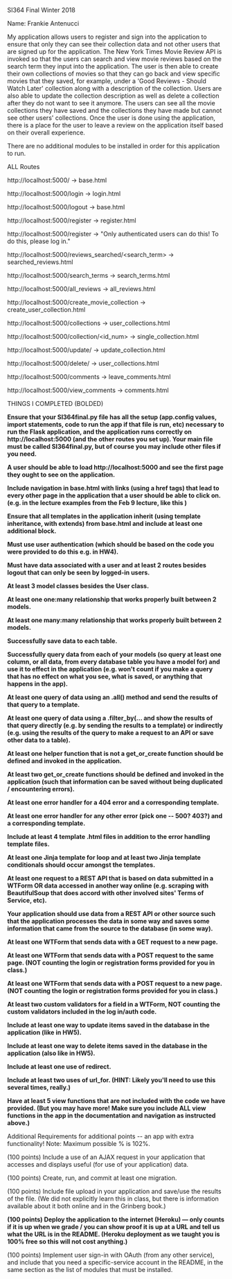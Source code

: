 SI364 Final Winter 2018

Name: Frankie Antenucci

My application allows users to register and sign into the application to ensure that only they can see their collection data and not other users that are signed up for the application. The New York Times Movie Review API is invoked so that the users can search and view movie reviews based on the search term they input into the application. The user is then able to create their own collections of movies so that they can go back and view specific movies that they saved, for example, under a 'Good Reviews - Should Watch Later' collection along with a description of the collection. Users are also able to update the collection description as well as delete a collection after they do not want to see it anymore. The users can see all the movie collections they have saved and the collections they have made but cannot see other users' collections. Once the user is done using the application, there is a place for the user to leave a review on the application itself based on their overall experience.

There are no additional modules to be installed in order for this application to run.

ALL Routes

http://localhost:5000/ -> base.html

http://localhost:5000/login -> login.html

http://localhost:5000/logout -> base.html

http://localhost:5000/register -> register.html

http://localhost:5000/register -> "Only authenticated users can do this! To do this, please log in."

http://localhost:5000/reviews_searched/<search_term> -> searched_reviews.html

http://localhost:5000/search_terms -> search_terms.html

http://localhost:5000/all_reviews -> all_reviews.html

http://localhost:5000/create_movie_collection -> create_user_collection.html

http://localhost:5000/collections -> user_collections.html

http://localhost:5000/collection/<id_num> -> single_collection.html

http://localhost:5000/update/<collection> -> update_collection.html

http://localhost:5000/delete/<collection> -> user_collections.html

http://localhost:5000/comments -> leave_comments.html

http://localhost:5000/view_comments -> comments.html



THINGS I COMPLETED (BOLDED)

 **Ensure that your SI364final.py file has all the setup (app.config values, import statements, code to run the app if that file is run, etc) necessary to run the Flask application, and the application runs correctly on http://localhost:5000 (and the other routes you set up). Your main file must be called SI364final.py, but of course you may include other files if you need.**

 **A user should be able to load http://localhost:5000 and see the first page they ought to see on the application.**

 **Include navigation in base.html with links (using a href tags) that lead to every other page in the application that a user should be able to click on. (e.g. in the lecture examples from the Feb 9 lecture, like this )**

 **Ensure that all templates in the application inherit (using template inheritance, with extends) from base.html and include at least one additional block.**

 **Must use user authentication (which should be based on the code you were provided to do this e.g. in HW4).**

 **Must have data associated with a user and at least 2 routes besides logout that can only be seen by logged-in users.**

 **At least 3 model classes besides the User class.**

 **At least one one:many relationship that works properly built between 2 models.**

 **At least one many:many relationship that works properly built between 2 models.**

 **Successfully save data to each table.**

 **Successfully query data from each of your models (so query at least one column, or all data, from every database table you have a model for) and use it to effect in the application (e.g. won't count if you make a query that has no effect on what you see, what is saved, or anything that happens in the app).**

 **At least one query of data using an .all() method and send the results of that query to a template.**

 **At least one query of data using a .filter_by(... and show the results of that query directly (e.g. by sending the results to a template) or indirectly (e.g. using the results of the query to make a request to an API or save other data to a table).**

 **At least one helper function that is not a get_or_create function should be defined and invoked in the application.**

 **At least two get_or_create functions should be defined and invoked in the application (such that information can be saved without being duplicated / encountering errors).**

 **At least one error handler for a 404 error and a corresponding template.**

 **At least one error handler for any other error (pick one -- 500? 403?) and a corresponding template.**

 **Include at least 4 template .html files in addition to the error handling template files.**

 **At least one Jinja template for loop and at least two Jinja template conditionals should occur amongst the templates.**

 **At least one request to a REST API that is based on data submitted in a WTForm OR data accessed in another way online (e.g. scraping with BeautifulSoup that does accord with other involved sites' Terms of Service, etc).**

 **Your application should use data from a REST API or other source such that the application processes the data in some way and saves some information that came from the source to the database (in some way).**

 **At least one WTForm that sends data with a GET request to a new page.**

 **At least one WTForm that sends data with a POST request to the same page. (NOT counting the login or registration forms provided for you in class.)**

 **At least one WTForm that sends data with a POST request to a new page. (NOT counting the login or registration forms provided for you in class.)**

 **At least two custom validators for a field in a WTForm, NOT counting the custom validators included in the log in/auth code.**

 **Include at least one way to update items saved in the database in the application (like in HW5).**

 **Include at least one way to delete items saved in the database in the application (also like in HW5).**

 **Include at least one use of redirect.**

 **Include at least two uses of url_for. (HINT: Likely you'll need to use this several times, really.)**

 **Have at least 5 view functions that are not included with the code we have provided. (But you may have more! Make sure you include ALL view functions in the app in the documentation and navigation as instructed above.)**

Additional Requirements for additional points -- an app with extra functionality!
Note: Maximum possible % is 102%.

 (100 points) Include a use of an AJAX request in your application that accesses and displays useful (for use of your application) data.

 (100 points) Create, run, and commit at least one migration.

 (100 points) Include file upload in your application and save/use the results of the file. (We did not explicitly learn this in class, but there is information available about it both online and in the Grinberg book.)

 **(100 points) Deploy the application to the internet (Heroku) — only counts if it is up when we grade / you can show proof it is up at a URL and tell us what the URL is in the README. (Heroku deployment as we taught you is 100% free so this will not cost anything.)**

 (100 points) Implement user sign-in with OAuth (from any other service), and include that you need a specific-service account in the README, in the same section as the list of modules that must be installed.
